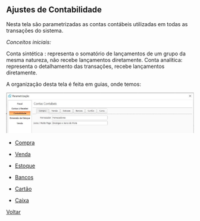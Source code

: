 Ajustes de Contabilidade
------------------------
Nesta tela são parametrizadas as contas contábeis utilizadas em todas as transações do sistema.

_Conceitos iniciais:_

Conta sintética : representa o somatório de lançamentos de um grupo da mesma natureza, não recebe lançamentos diretamente.
Conta analítica: representa o detalhamento das transações, recebe lançamentos diretamente.

A organização desta tela é feita em guias, onde temos:

![](images/ajustes_contabilidade.jpg)



- [Compra](ajustes_contabilidade_compra)

- [Venda](ajustes_contabilidade_venda)

- [Estoque](ajustes_contabilidade_estoque)

- [Bancos](ajustes_contabilidade_bancos)

- [Cartão](ajustes_contabilidade_cartao)

- [Caixa](ajustes_contabilidade_caixa)

  



[Voltar](index.md)


